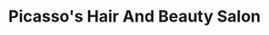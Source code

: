 ---
title: "Picasso's Hair And Beauty Salon"
url: /killybegs/picassos-hair-and-beauty-salon/
shop: Friseur
---